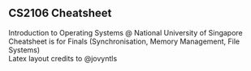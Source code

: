 ## CS2106 Cheatsheet

Introduction to Operating Systems @ National University of Singapore \
Cheatsheet is for Finals (Synchronisation, Memory Management, File Systems) \
Latex layout credits to @jovyntls
